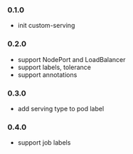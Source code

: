 ### 0.1.0

* init custom-serving


### 0.2.0

* support NodePort and LoadBalancer
* support labels, tolerance
* support annotations

### 0.3.0

* add serving type to pod label

### 0.4.0

* support job labels
